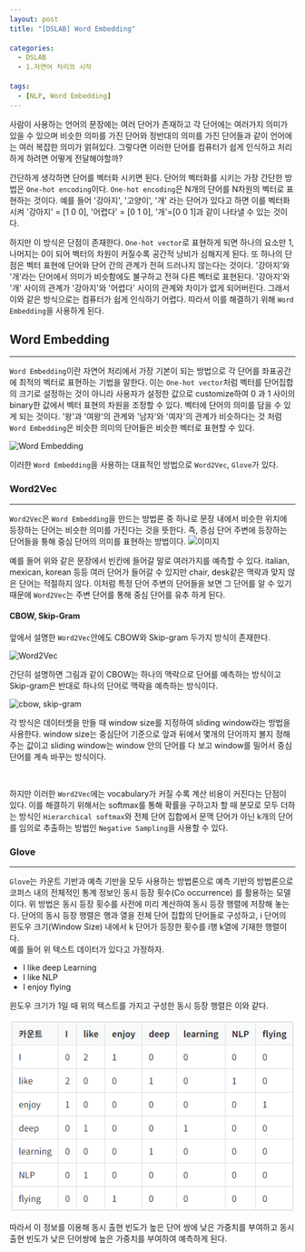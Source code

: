 ```yaml
---
layout: post
title: "[DSLAB] Word Embedding"

categories:
  - DSLAB
  - 1.자연어 처리의 시작

tags:
  - [NLP, Word Embedding]
---
```


사람이 사용하는 언어의 문장에는 여러 단어가 존재하고 각 단어에는 여러가지 의미가 있을 수 있으며 비슷한 의미를 가진 단어와 
정반대의 의미를 가진 단어들과 같이 언어에는 여러 복잡한 의미가 얽혀있다. 그렇다면 이러한 단어를 컴퓨터가 쉽게 인식하고
처리하게 하려면 어떻게 전달해야할까?
<br/>

간단하게 생각하면 단어를 벡터화 시키면 된다. 단어의 벡터화를 시키는 가장 간단한 방법은 `One-hot encoding`이다. 
`One-hot encoding`은 N개의 단어를 N차원의 벡터로 표현하는 것이다. 예를 들어 '강아지', '고양이', '개' 라는 단어가 
있다고 하면 이를 벡터화 시켜 '강아지' = [1 0 0], '어렵다' = [0 1 0], '개'=[0 0 1]과 같이 나타낼 수 있는 것이다.
<br/>

하지만 이 방식은 단점이 존재한다. `One-hot vector`로 표현하게 되면 하나의 요소만 1, 나머지는 0이 되어 벡터의 차원이
커질수록 공간적 낭비가 심해지게 된다. 또 하나의 단점은 벡터 표현에 단어와 단어 간의 관계가 전혀 드러나지 않는다는 것이다.
'강아지'와 '개'라는 단어에서 의미가 비슷함에도 불구하고 전혀 다른 벡터로 표현된다. '강아지'와 '개' 사이의 관계가 '강아지'와
'어렵다' 사이의 관계와 차이가 없게 되어버린다. 그래서 이와 같은 방식으로는 컴퓨터가 쉽게 인식하기 어렵다. 
따라서 이를 해결하기 위해 `Word Embedding`을 사용하게 된다.

## Word Embedding

---

`Word Embedding`이란 자연어 처리에서 가장 기본이 되는 방법으로 각 단어를 좌표공간에 최적의 벡터로 표현하는 기법을 말한다.
이는 `One-hot vector`처럼 벡터를 단어집합의 크기로 설정하는 것이 아니라 사용자가 설정한 값으로 customize하여 0 과 1 사이의 binary한 값에서
벡터 표현의 차원을 조정할 수 있다. 벡터에 단어의 의미를 담을 수 있게 되는 것이다. '왕'과 '여왕'의 관계와 '남자'와 '여자'의 관계가 비슷하다는 것
처럼 `Word Embedding`은 비슷한 의미의 단어들은 비슷한 벡터로 표현할 수 있다.
<br/>

![Word Embedding](https://miro.medium.com/v2/resize:fit:1200/1*sAJdxEsDjsPMioHyzlN3_A.png "Word Embedding")

이러한 `Word Embedding`을 사용하는 대표적인 방법으로 `Word2Vec`, `Glove`가 있다.

### Word2Vec

---

`Word2Vec`은 `Word Embedding`을 만드는 방법론 중 하나로 문장 내에서 비슷한 위치에 등장하는 단어는 비슷한 의미를 가진다는 것을 뜻한다.
즉, 증심 단어 주변에 등장하는 단어들을 퉁해 중심 단어의 의미를 표현하는 방법이다. 
![이미지](https://camo.githubusercontent.com/30d4fe1ae96e11d679de6e65632cc708c1237ba7/68747470733a2f2f73332e616d617a6f6e6177732e636f6d2f736b69706772616d2d696d616765732f776f7264327665632d322e706e67 "sentence")

예를 들어 위와 같은 문장에서 빈칸에 들어갈 말로 여러가지를 예측할 수 있다.
italian, mexican, korean 등등 여러 단어가 들어갈 수 있지만 chair, desk같은 맥락과 맞지
않은 단어는 적절하지 않다. 이처럼 특정 단어 주변의 단어들을 보면 그 단어를 알 수 있기 때문에 `Word2Vec`는 주변 단어를 통해 중심 단어를 유추
하게 된다.
<br/>

#### CBOW, Skip-Gram
앞에서 설명한 `Word2Vec`안에도 CBOW와 Skip-gram 두가지 방식이 존재한다.

![Word2Vec](https://blog.kakaocdn.net/dn/luGDH/btrhFijxJfw/K0UIZdAnSOMJminprBQ1hk/img.png "Word2Vec")

간단히 설명하면 그림과 같이 CBOW는 하나의 맥락으로 단어를 예측하는 방식이고 Skip-gram은 반대로 하나의 단어로 맥락을 예측하는 방식이다.

![cbow, skip-gram](https://i0.wp.com/towardsmachinelearning.org/wp-content/uploads/2022/04/CBOW2.png?resize=1170%2C588&ssl=1)

각 방식은 데이터셋을 만들 때 window size를 지정하여 sliding window라는 방법을 사용한다. window size는 중심단어 기준으로 앞과 뒤에서
몇개의 단어까지 볼지 정해주는 값이고 sliding window는 window 안의 단어를 다 보고 window를 밀어서 중심단어를 계속 바꾸는 방식이다.

<br/>

하지만 이러한 `Word2Vec`에는 vocabulary가 커질 수록 계산 비용이 커진다는 단점이 있다. 이를 해결하기 위해서는 softmax를 통해 확률을 구하고자 
할 때 분모로 모두 더하는 방식인 `Hierarchical softmax`와 전체 단어 집합에서 문맥 단어가 아닌 k개의 단어를 임의로 추출하는 방법인
`Negative Sampling`을 사용할 수 있다.

### Glove

---

`Glove`는 카운트 기반과 예측 기반을 모두 사용하는 방법론으로 예측 기반의 방법론으로 코퍼스 내의 전체적인 통계 정보인 동시 등장 횟수(Co occurrence)
를 활용하는 모델이다. 위 방법은 동시 등장 횟수를 사전에 미리 계산하여 동시 등장 행렬에 저장해 놓는다. 단어의 동시 등장 행렬은
행과 열을 전체 단어 집합의 단어들로 구성하고, i 단어의 윈도우 크기(Window Size) 내에서 k 단어가 등장한 횟수를 i행 k열에 기재한 행렬이다.  
예를 들어 위 텍스트 데이터가 있다고 가정하자.

+ I like deep Learning
+ I like NLP
+ I enjoy flying

윈도우 크기가 1일 때 위의 텍스트를 가지고 구성한 동시 등장 행렬은 이와 같다.

![이미지](/assets/img/2024-01-09-wordembedding/img.png)

따라서 이 정보를 이용해 동시 출현 빈도가 높은 단어 쌍에 낮은 가중치를 부여하고 동시 출현 빈도가 낮은 단어쌍에 높은 가중치를
부여하여 예측하게 된다.




